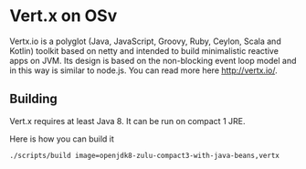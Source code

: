 # Vert.x on OSv

Vertx.io is a polyglot (Java, JavaScript, Groovy, Ruby, Ceylon, Scala and Kotlin)
toolkit based on netty and intended to build minimalistic reactive apps on JVM. Its design
is based on the non-blocking event loop model and in this way is similar to node.js.
You can read more here http://vertx.io/.

## Building
Vert.x requires at least Java 8. It can be run on compact 1 JRE.

Here is how you can build it
```
./scripts/build image=openjdk8-zulu-compact3-with-java-beans,vertx
```
